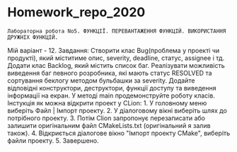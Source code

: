# Homework_repo_2020
	Лабораторна робота Nо5. ФУНКЦІЇ. ПЕРЕВАНТАЖЕННЯ ФУНКЦІЙ. ВИКОРИСТАННЯ ДРУЖНІХ ФУНКЦІЙ.
Мій варіант - 12. 
Завдання:
	Створити клас Bug(проблема у проекті чи продукті), який міститиме опис, severity, deadline, 
статус, assignee і тд. Додати клас Backlog, який містить список баг. Реалізувати можливість виведення 
баг певного розробника, які мають статус RESOLVED та сортування беклогу методом бульбашки за severity. Додайте   
відповідні конструктори, деструктори, функції доступу та виведення інформації на екран. У методі main 
продемонструйте роботу класів.
Інстукція як можна відкрити проект у CLion:
	1. У головному меню виберіть Файл | Імпорт проекту.
	2. У діалоговому вікні виберіть шлях до потрібного проекту.
	3. Потім Clion запропонує перезаписати або залишити оригінальним файл CMakeLists.txt (оригінальний я залив також).
	4. Відкриється діалогове вікно "Імпорт проекту CMake", виберіть файли проекту.
	5. Завершено.